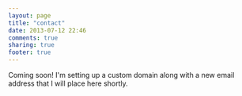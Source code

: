 ```yaml
---
layout: page
title: "contact"
date: 2013-07-12 22:46
comments: true
sharing: true
footer: true
---
```

Coming soon! I'm setting up a custom domain along with a new email address that I will place here shortly.